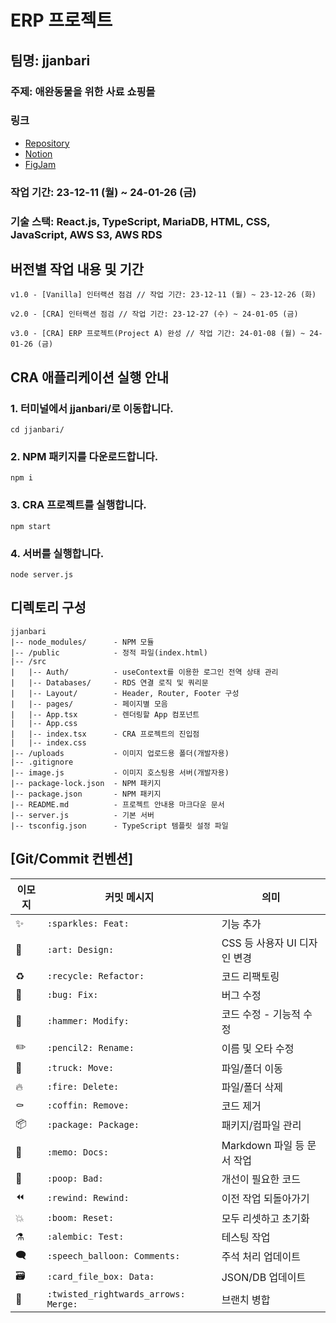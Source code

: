 # ERP 프로젝트
## 팀명: jjanbari
### 주제: 애완동물을 위한 사료 쇼핑몰
### 링크
- [Repository](https://github.com/KDT-IaaS-Class-One-Group/KDT-IaaS-3team-ERP)
- [Notion](https://www.notion.so/kongukjae/c77062a98430405a9ff04eecb7938847)
- [FigJam](https://www.figma.com/file/KFJTXPLlKytj6g7gXrDQmt/%5BFigJam%5D-ERP-Team-3?type=whiteboard&node-id=0%3A1&t=RuFsPXmEOCWZqtff-1)
### 작업 기간: 23-12-11 (월) ~ 24-01-26 (금)
### 기술 스택: React.js, TypeScript, MariaDB, HTML, CSS, JavaScript, AWS S3, AWS RDS
## 버전별 작업 내용 및 기간
```
v1.0 - [Vanilla] 인터랙션 점검 // 작업 기간: 23-12-11 (월) ~ 23-12-26 (화)

v2.0 - [CRA] 인터랙션 점검 // 작업 기간: 23-12-27 (수) ~ 24-01-05 (금)

v3.0 - [CRA] ERP 프로젝트(Project A) 완성 // 작업 기간: 24-01-08 (월) ~ 24-01-26 (금)

```

## CRA 애플리케이션 실행 안내
### 1. 터미널에서 jjanbari/로 이동합니다.
```
cd jjanbari/
```
### 2. NPM 패키지를 다운로드합니다.
```
npm i
```
### 3. CRA 프로젝트를 실행합니다.
```
npm start
```
### 4. 서버를 실행합니다.
```
node server.js
```

## 디렉토리 구성
```
jjanbari
|-- node_modules/      - NPM 모듈
|-- /public            - 정적 파일(index.html)
|-- /src               
|   |-- Auth/          - useContext를 이용한 로그인 전역 상태 관리
|   |-- Databases/     - RDS 연결 로직 및 쿼리문
|   |-- Layout/        - Header, Router, Footer 구성
|   |-- pages/         - 페이지별 모음
|   |-- App.tsx        - 렌더링할 App 컴포넌트
|   |-- App.css
|   |-- index.tsx      - CRA 프로젝트의 진입점
|   |-- index.css
|-- /uploads           - 이미지 업로드용 폴더(개발자용)
|-- .gitignore         
|-- image.js           - 이미지 호스팅용 서버(개발자용)
|-- package-lock.json  - NPM 패키지
|-- package.json       - NPM 패키지
|-- README.md          - 프로젝트 안내용 마크다운 문서
|-- server.js          - 기본 서버
|-- tsconfig.json      - TypeScript 템플릿 설정 파일
```

## [Git/Commit 컨벤션]
| 이모지 | 커밋 메시지 | 의미 |
|----------|--------------------------------------------------|------------------------------|
| ✨      | `:sparkles: Feat: `                               |  기능 추가 |
| 🎨      | `:art: Design: `                                  |  CSS 등 사용자 UI 디자인 변경 |
| ♻️      | `:recycle: Refactor: `                            |  코드 리팩토링 |
| 🐛      | `:bug: Fix: `                                     |  버그 수정 |
| 🔨      | `:hammer: Modify: `                               |  코드 수정 - 기능적 수정 |
| ✏️      | `:pencil2: Rename: `                              |  이름 및 오타 수정 |
| 🚚      | `:truck: Move: `                                  |  파일/폴더 이동 |
| 🔥      | `:fire: Delete: `                                 |  파일/폴더 삭제 |
| ⚰️      | `:coffin: Remove: `                               |  코드 제거 |
| 📦      | `:package: Package: `                             |  패키지/컴파일 관리 |
| 📝      | `:memo: Docs: `                                   |  Markdown 파일 등 문서 작업 |
| 💩      | `:poop: Bad: `                                    |  개선이 필요한 코드 |
| ⏪      | `:rewind: Rewind: `                               |  이전 작업 되돌아가기 |
| 💥      | `:boom: Reset: `                                  |  모두 리셋하고 초기화 |
| ⚗️      | `:alembic: Test: `                                |  테스팅 작업 |
| 🗨️      | `:speech_balloon: Comments: `                     | 주석 처리 업데이트 |
| 🗃️      | `:card_file_box: Data: `                          | JSON/DB 업데이트 |
| 🔀      | `:twisted_rightwards_arrows: Merge: `             | 브랜치 병합 |
